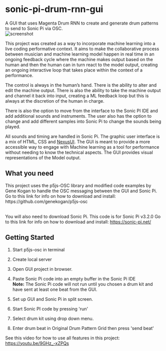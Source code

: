 # sonic-pi-drum-rnn-gui
A GUI that uses Magenta Drum RNN to create and generate drum patterns to send to Sonic Pi via OSC.<br>
![screenshot](https://github.com/mrbombmusic/sonic-pi-drum-rnn-gui/blob/master/Sonic%20PI%20DrumRNN%20GUI.png)

This project was created as a way to incorporate machine learning into a live coding performative context. It aims to make the collaborative process between musician and machine learning model happen in real time in an ongoing feedback cycle where the machine makes output based on the human and then the human can in turn react to the model output, creating an ongoing interactive loop that takes place within the context of a performance.

The control is always in the human’s hand. There is the ability to alter and edit the machine output. There is also the ability to take the machine output and channel it back into input, creating a ML feedback loop but this is always at the discretion of the human in charge.

There is also the option to move from the interface to the Sonic PI IDE and add additional sounds and instruments. The user also has the option to change and add different samples into Sonic Pi to change the sounds being played.

All sounds and timing are handled in Sonic Pi. The graphic user interface is a mix of HTML, CSS and [NexusUI](https://nexus-js.github.io/ui/). The GUI is meant to provide a more accessible way to engage with Machine learning as a tool for performance without needing to know the technical aspects. The GUI provides visual representations of the Model output.

<h2>What you need</h2>
This project uses the p5js-OSC library and modified code examples by Gene Kogan to handle the OSC messaging between the GUI and Sonic Pi. 
Go to this link for info on how to download and install: https://github.com/genekogan/p5js-osc <br><br>

You will also need to download Sonic Pi. This code is for Sonic Pi v3.2.0
Go to this link for info on how to download and install: https://sonic-pi.net/

<h2>Getting Started</h2>

1. Start p5js-osc in terminal

2. Create local server

3. Open GUI project in browser.

4. Paste Sonic Pi code into an empty buffer in the Sonic Pi IDE <br>
**Note:** The Sonic Pi code will not run until you chosen a drum kit and have sent at least one beat from the GUI.

5. Set up GUI and Sonic Pi in split screen.

6. Start Sonic PI code by pressing 'run'

7. Select drum kit using drop down menu.

8. Enter drum beat in Original Drum Pattern Grid then press 'send beat'

See this video for how to use all features in this project: https://youtu.be/9GHz_-xZPQs






